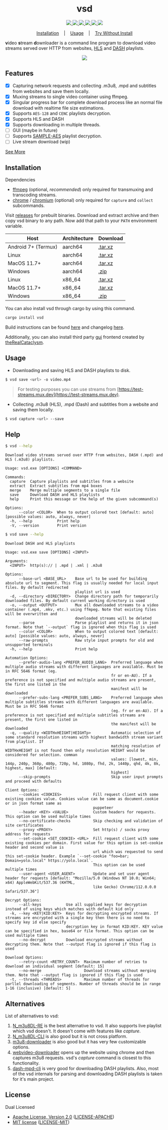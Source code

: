 <h1 align="center">vsd</h1>

<p align="center">
  <a href="https://github.com/clitic/vsd">
    <img src="https://img.shields.io/github/downloads/clitic/vsd/total?logo=github&style=flat-square">
  </a>
  <a href="https://crates.io/crates/vsd">
    <img src="https://img.shields.io/crates/d/vsd?logo=rust&style=flat-square">
  </a>
  <a href="https://crates.io/crates/vsd">
    <img src="https://img.shields.io/crates/v/vsd?style=flat-square">
  </a>
  <a href="https://github.com/clitic/vsd#license">
    <img src="https://img.shields.io/crates/l/vsd?style=flat-square">
  </a>
  <a href="https://github.com/clitic/vsd">
    <img src="https://img.shields.io/github/repo-size/clitic/vsd?logo=github&style=flat-square">
  </a>
  <a href="https://colab.research.google.com/github/clitic/vsd/blob/main/vsd/vsd-on-colab.ipynb">
    <img src="https://img.shields.io/badge/Open%20In%20Colab-F9AB00?logo=googlecolab&color=525252&style=flat-square">
  </a>
</p>

<p align="center">
  <a href="#Installation">Installation</a>
  &nbsp;&nbsp;&nbsp;|&nbsp;&nbsp;&nbsp;
  <a href="#Usage">Usage</a>
  &nbsp;&nbsp;&nbsp;|&nbsp;&nbsp;&nbsp;
  <a href="https://colab.research.google.com/github/clitic/vsd/blob/main/vsd-on-colab.ipynb">Try Without Install</a>
</p>

**v**ideo **s**tream **d**ownloader is a command line program to download video streams served over HTTP from websites, [HLS](https://howvideo.works/#hls) and [DASH](https://howvideo.works/#dash) playlists.

<p align="center">
  <img src="https://github.com/clitic/vsd/blob/main/vsd/images/showcase.gif">
</p>

## Features

- [x] Capturing network requests and collecting .m3u8, .mpd and subtitles from websites and save them locally.
- [x] Muxing streams to single video container using ffmpeg.
- [x] Singular progress bar for complete download process like an normal file download with realtime file size estimations.
- [x] Supports `AES-128` and `CENC` playlists decryption.
- [x] Supports HLS and DASH
- [x] Supports downloading in multiple threads.
- [ ] GUI (maybe in future)
- [ ] Supports [SAMPLE-AES](https://developer.apple.com/library/archive/documentation/AudioVideo/Conceptual/HLS_Sample_Encryption/Encryption/Encryption.html) playlist decryption.
- [ ] Live stream download (wip)

<a href="#Help">See More</a>

## Installation
  
Dependencies

- [ffmpeg](https://www.ffmpeg.org/download.html) (optional, *recommended*) only required for transmuxing and transcoding streams.
- [chrome](https://www.google.com/chrome) / [chromium](https://www.chromium.org/getting-involved/download-chromium/) (optional) only required for `capture` and `collect` subcommands. 

Visit [releases](https://github.com/clitic/vsd/releases) for prebuilt binaries. Download and extract archive and then copy vsd binary to any path. Now add that path to your `PATH` environment variable.

| Host                | Architecture | Download                                                                                                     |
|---------------------|--------------|--------------------------------------------------------------------------------------------------------------|
| Android 7+ (Termux) | aarch64      | [.tar.xz](https://github.com/clitic/vsd/releases/download/0.3.1/vsd-0.3.1-aarch64-linux-android.tar.xz)      |
| Linux               | aarch64      | [.tar.xz](https://github.com/clitic/vsd/releases/download/0.3.1/vsd-0.3.1-aarch64-unknown-linux-musl.tar.xz) |
| MacOS 11.7+         | aarch64      | [.tar.xz](https://github.com/clitic/vsd/releases/download/0.3.1/vsd-0.3.1-aarch64-apple-darwin.tar.xz)       |
| Windows             | aarch64      | [.zip](https://github.com/clitic/vsd/releases/download/0.3.1/vsd-0.3.1-aarch64-pc-windows-msvc.zip)          |
| Linux               | x86_64       | [.tar.xz](https://github.com/clitic/vsd/releases/download/0.3.1/vsd-0.3.1-x86_64-unknown-linux-musl.tar.xz)  |
| MacOS 11.7+         | x86_64       | [.tar.xz](https://github.com/clitic/vsd/releases/download/0.3.1/vsd-0.3.1-x86_64-apple-darwin.tar.xz)        |
| Windows             | x86_64       | [.zip](https://github.com/clitic/vsd/releases/download/0.3.1/vsd-0.3.1-x86_64-pc-windows-msvc.zip)           |

You can also install vsd through cargo by using this command. 

```bash
cargo install vsd
```

Build instructions can be found [here](https://github.com/clitic/vsd/blob/main/vsd/BUILD.md) and changelog [here](https://github.com/clitic/vsd/blob/main/vsd/CHANGELOG.md).

Additionally, you can also install third party [gui](https://github.com/theRealCataclysm/VSD-GUI) frontend created by [theRealCataclysm](https://github.com/theRealCataclysm).

## Usage

- Downloading and saving HLS and DASH playlists to disk.

```bash
$ vsd save <url> -o video.mp4
```

> For testing purposes you can use streams from [https://test-streams.mux.dev](https://test-streams.mux.dev).

- Collecting .m3u8 (HLS), .mpd (Dash) and subtitles from a website and saving them locally.

```bash
$ vsd capture <url> --save
```

## Help

```bash
$ vsd --help
```

```
Download video streams served over HTTP from websites, DASH (.mpd) and HLS (.m3u8) playlists.

Usage: vsd.exe [OPTIONS] <COMMAND>

Commands:
  capture  Capture playlists and subtitles from a website
  extract  Extract subtitles from mp4 boxes
  merge    Merge multiple segments to a single file
  save     Download DASH and HLS playlists
  help     Print this message or the help of the given subcommand(s)

Options:
      --color <COLOR>  When to output colored text [default: auto] [possible values: auto, always, never]
  -h, --help           Print help
  -V, --version        Print version
```

```bash
$ vsd save --help
```

```
Download DASH and HLS playlists

Usage: vsd.exe save [OPTIONS] <INPUT>

Arguments:
  <INPUT>  http(s):// | .mpd | .xml | .m3u8

Options:
      --base-url <BASE_URL>    Base url to be used for building absolute url to segment. This flag is usually needed for local input files. By default redirected
                               playlist url is used
  -d, --directory <DIRECTORY>  Change directory path for temporarily downloaded files. By default current working directory is used
  -o, --output <OUTPUT>        Mux all downloaded streams to a video container (.mp4, .mkv, etc.) using ffmpeg. Note that existing files will be overwritten and
                               downloaded streams will be deleted
      --parse                  Parse playlist and returns it in json format. Note that `--output` flag is ignored when this flag is used
      --color <COLOR>          When to output colored text [default: auto] [possible values: auto, always, never]
      --raw-prompts            Raw style input prompts for old and unsupported terminals
  -h, --help                   Print help

Automation Options:
      --prefer-audio-lang <PREFER_AUDIO_LANG>  Preferred language when multiple audio streams with different languages are available. Must be in RFC 5646 format (eg.
                                               fr or en-AU). If a preference is not specified and multiple audio streams are present, the first one listed in the
                                               manifest will be downloaded
      --prefer-subs-lang <PREFER_SUBS_LANG>    Preferred language when multiple subtitles streams with different languages are available. Must be in RFC 5646 format
                                               (eg. fr or en-AU). If a preference is not specified and multiple subtitles streams are present, the first one listed in
                                               the manifest will be downloaded
  -q, --quality <WIDTHxHEIGHT|HEIGHTp>         Automatic selection of some standard resolution streams with highest bandwidth stream variant from playlist. If
                                               matching resolution of WIDTHxHEIGHT is not found then only resolution HEIGHT would be considered for selection. comman
                                               values: [lowest, min, 144p, 240p, 360p, 480p, 720p, hd, 1080p, fhd, 2k, 1440p, qhd, 4k, 8k, highest, max] [default:
                                               highest]
      --skip-prompts                           Skip user input prompts and proceed with defaults

Client Options:
      --cookies <COOKIES>              Fill request client with some existing cookies value. Cookies value can be same as document.cookie or in json format same as
                                       puppeteer
      --header <KEY> <VALUE>           Custom headers for requests. This option can be used multiple times
      --no-certificate-checks          Skip checking and validation of site certificates
      --proxy <PROXY>                  Set http(s) / socks proxy address for requests
      --set-cookie <SET_COOKIE> <URL>  Fill request client with some existing cookies per domain. First value for this option is set-cookie header and second value is
                                       url which was requested to send this set-cookie header. Example `--set-cookie "foo=bar; Domain=yolo.local" https://yolo.local`.
                                       This option can be used multiple times
      --user-agent <USER_AGENT>        Update and set user agent header for requests [default: "Mozilla/5.0 (Windows NT 10.0; Win64; x64) AppleWebKit/537.36 (KHTML,
                                       like Gecko) Chrome/112.0.0.0 Safari/537.36"]

Decrypt Options:
      --all-keys           Use all supplied keys for decryption instead of using keys which matches with default kid only
  -k, --key <KEY|KID:KEY>  Keys for decrypting encrypted streams. If streams are encrypted with a single key then there is no need to specify key id else specify
                           decryption key in format KID:KEY. KEY value can be specified in hex, base64 or file format. This option can be used multiple times
      --no-decrypt         Download encrypted streams without decrypting them. Note that --output flag is ignored if this flag is used

Download Options:
      --retry-count <RETRY_COUNT>  Maximum number of retries to download an individual segment [default: 15]
      --no-merge                   Download streams without merging them. Note that --output flag is ignored if this flag is used
  -t, --threads <THREADS>          Maximum number of threads for parllel downloading of segments. Number of threads should be in range 1-16 (inclusive) [default: 5]
```

## Alternatives

List of alternatives to vsd:

1. [N_m3u8DL-RE](https://github.com/nilaoda/N_m3u8DL-RE) is the best alternative to vsd. It also supports live playlist which vsd doesn't. It doesn't come with features like *capture*.
2. [N_m3u8DL-CLI](https://github.com/nilaoda/N_m3u8DL-CLI) is also good but it is not cross platform.
3. [m3u8-downloader](https://github.com/llychao/m3u8-downloader) is also good but it has very few customizable options.
4. [webvideo-downloader](https://github.com/jaysonlong/webvideo-downloader) opens up the website using chrome and then captures m3u8 requests. vsd's *capture* command is closest to this functionality.
5. [dash-mpd-cli](https://github.com/emarsden/dash-mpd-cli) is very good for downloading DASH playlists. Also, most of the vsd internals for parsing and downloading DASH playlists is taken for it's main project.

## License

Dual Licensed

- [Apache License, Version 2.0](https://www.apache.org/licenses/LICENSE-2.0) ([LICENSE-APACHE](LICENSE-APACHE))
- [MIT license](https://opensource.org/licenses/MIT) ([LICENSE-MIT](LICENSE-MIT))
